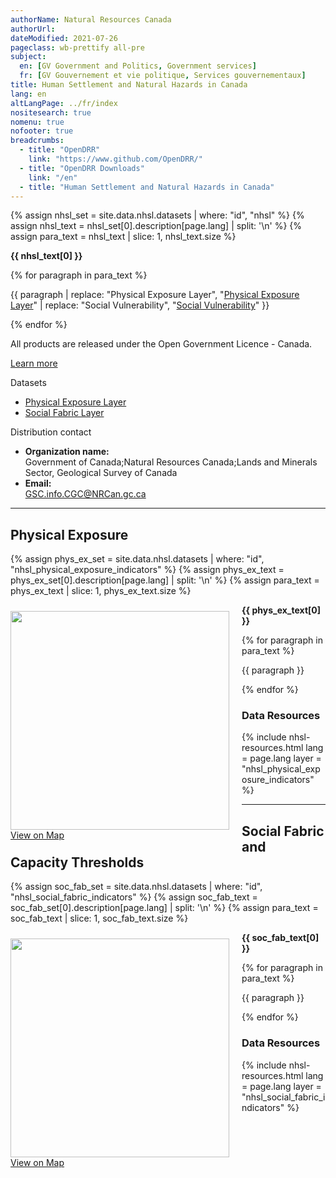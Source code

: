 ```yaml
---
authorName: Natural Resources Canada
authorUrl:
dateModified: 2021-07-26
pageclass: wb-prettify all-pre
subject:
  en: [GV Government and Politics, Government services]
  fr: [GV Gouvernement et vie politique, Services gouvernementaux]
title: Human Settlement and Natural Hazards in Canada
lang: en
altLangPage: ../fr/index
nositesearch: true
nomenu: true
nofooter: true
breadcrumbs:
  - title: "OpenDRR"
    link: "https://www.github.com/OpenDRR/"
  - title: "OpenDRR Downloads"
    link: "/en"
  - title: "Human Settlement and Natural Hazards in Canada"
---
```

<link href='../assets/css/app.css' rel='stylesheet'/>

{% assign nhsl_set = site.data.nhsl.datasets | where: "id", "nhsl" %}
{% assign nhsl_text = nhsl_set[0].description[page.lang] | split: '\n' %}
{% assign para_text = nhsl_text | slice: 1, nhsl_text.size %}

<p><strong>{{ nhsl_text[0] }}</strong></p>
<div class="row">
  <div class="col-md-8">
    {% for paragraph in para_text %}
      <p>{{ paragraph | replace: "Physical Exposure Layer", "<a href='#physical_exposure'>Physical Exposure Layer</a>" | replace: "Social Vulnerability", "<a href='#social_fabric'>Social Vulnerability</a>" }}</p>
    {% endfor %}
    <!-- <p style="text-align:justify;">The <a href='#risk_dynamics'>Risk Dynamics Layer</a> utilizes information on population growth and land use change since 1975 to evaluate how evolving patterns of urbanization are contributing to escalating profiles of natural risk over time across Canada.</p> -->
    <section class="jumbotron">
      <p>All products are released under the Open Government Licence - Canada.</p>
      <p><a href="https://open.canada.ca/en/open-government-licence-canada" class="btn btn-info btn-lg" role="button">Learn more</a></p>
    </section>
  </div>
  <div class="col-md-4">
    <div class="panel panel-primary mrgn-tp-sm">
      <div class="panel-heading">
        <div class="panel-title">Datasets</div>
      </div>
      <ul class="list-group">
        <li class="list-group-item">
          <a href='#physical_exposure'>Physical Exposure Layer</a>
        </li>
        <li class="list-group-item">
          <a href='#social_fabric'>Social Fabric Layer</a>
        </li>
      </ul>
    </div>
    <div class="panel panel-primary">
      <div class="panel-heading">
        <div class="panel-title">Distribution contact</div>
      </div>
      <ul class="list-group">
        <li class="list-group-item">
          <b>Organization name:</b><br>
          Government of Canada;Natural Resources Canada;Lands and Minerals Sector, Geological Survey of Canada
        </li>
        <li class="list-group-item">
          <b>Email:</b><br>
          <a href="mailto:GSC.info.CGC@NRCan.gc.ca">GSC.info.CGC@NRCan.gc.ca</a>
        </li>
      </ul>
    </div>
  </div>
</div>

<hr>

<a name="physical_exposure"></a>

## Physical Exposure

{% assign phys_ex_set = site.data.nhsl.datasets | where: "id", "nhsl_physical_exposure_indicators" %}
{% assign phys_ex_text = phys_ex_set[0].description[page.lang] | split: '\n' %}
{% assign para_text = phys_ex_text | slice: 1, phys_ex_text.size %}

<p>
  <div class="card" style="float:left;margin:10px 20px 0px 0px;">
    <img src="../assets/img/nhsl_physical_exposure.png" width="350" class="img-rounded img-responsive"/>
    <div class="card-body">
      <a href="nhsl_physical_exposure_map.html" class="btn btn-primary btn-lg btn-block mrgn-tp-sm" role="button"> View on Map </a>
    </div>
  </div>
  <strong>{{ phys_ex_text[0] }}</strong></p>

{% for paragraph in para_text %}
  <p>{{ paragraph }}</p>
{% endfor %}

### Data Resources

<div id="nhsl_physical_exposure_indicators">
  {% include nhsl-resources.html lang = page.lang layer = "nhsl_physical_exposure_indicators" %}
</div>

<hr>

<a name="social_fabric"></a>

## Social Fabric and Capacity Thresholds

{% assign soc_fab_set = site.data.nhsl.datasets | where: "id", "nhsl_social_fabric_indicators" %}
{% assign soc_fab_text = soc_fab_set[0].description[page.lang] | split: '\n' %}
{% assign para_text = soc_fab_text | slice: 1, soc_fab_text.size %}

<p>
  <div class="card" style="float:left;margin:10px 20px 0px 0px;">
    <img src="../assets/img/nhsl_social_fabric.png" width="350" class="img-rounded img-responsive"/>
    <div class="card-body">
      <a href="nhsl_social_fabric_map.html" class="btn btn-primary btn-lg btn-block mrgn-tp-sm" role="button"> View on Map </a>
    </div>
  </div>
  <strong>{{ soc_fab_text[0] }}</strong>
</p>

{% for paragraph in para_text %}
  <p>{{ paragraph }}</p>
{% endfor %}

### Data Resources

<div id="nhsl_social_fabric_indicators">
  {% include nhsl-resources.html lang = page.lang layer = "nhsl_social_fabric_indicators" %}
</div>

<script src="https://code.jquery.com/jquery-1.12.2.min.js"
        integrity="sha256-lZFHibXzMHo3GGeehn1hudTAP3Sc0uKXBXAzHX1sjtk=" crossorigin="anonymous"></script>

<script src="../assets/js/app.js"></script>
<script>
  showProv( [ "nhsl_physical_exposure_indicators", "nhsl_social_fabric_indicators" ] );
</script>
